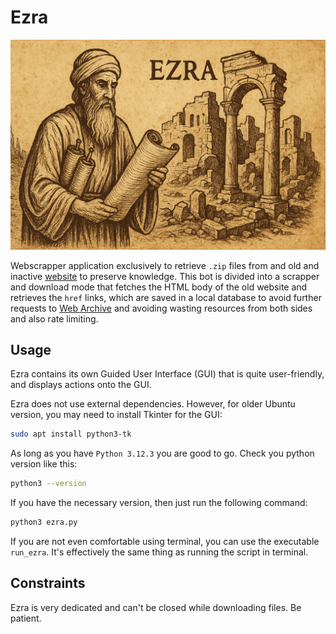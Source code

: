 # Ezra

![](/ezra_preview.png)

Webscrapper application exclusively to retrieve `.zip` files from and old and inactive [website](https://web.archive.org/web/20240222194932/http://brlcenter.org/) to preserve knowledge. This bot is divided into a scrapper and download mode that fetches the HTML body of the old website and retrieves the `href` links, which are saved in a local database to avoid further requests to [Web Archive](https://web.archive.org/) and avoiding wasting resources from both sides and also rate limiting.

## Usage

Ezra contains its own Guided User Interface (GUI) that is quite user-friendly, and displays actions onto the GUI.

Ezra does not use external dependencies. However, for older Ubuntu version, you may need to install Tkinter for the GUI:

```bash
sudo apt install python3-tk
```


As long as you have `Python 3.12.3` you are good to go. Check you python version like this:

```bash
python3 --version
```

If you have the necessary version, then just run the following command:

```bash
python3 ezra.py
```

If you are not even comfortable using terminal, you can use the executable `run_ezra`. It's effectively the same thing as running the script in terminal.

## Constraints

Ezra is very dedicated and can't be closed while downloading files. Be patient.
